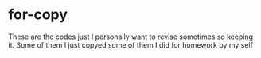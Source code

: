 # for-copy

These are the codes just I personally want to revise sometimes so keeping it.
Some of them I just copyed some of them I did for homework by my self
